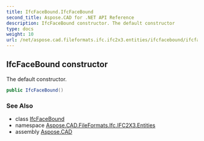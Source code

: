 ```yaml
---
title: IfcFaceBound.IfcFaceBound
second_title: Aspose.CAD for .NET API Reference
description: IfcFaceBound constructor. The default constructor
type: docs
weight: 10
url: /net/aspose.cad.fileformats.ifc.ifc2x3.entities/ifcfacebound/ifcfacebound/
---
```

## IfcFaceBound constructor

The default constructor.

```csharp
public IfcFaceBound()
```

### See Also

* class [IfcFaceBound](../)
* namespace [Aspose.CAD.FileFormats.Ifc.IFC2X3.Entities](../../ifcfacebound/)
* assembly [Aspose.CAD](../../../)


